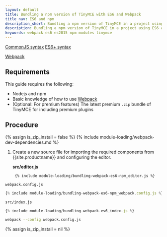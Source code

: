 ```yaml
---
layout: default
title: Bundling a npm version of TinyMCE with ES6 and Webpack
title_nav: ES6 and npm
description_short: Bundling a npm version of TinyMCE in a project using ES6 and Webpack
description: Bundling a npm version of TinyMCE in a project using ES6 and Webpack
keywords: webpack es6 es2015 npm modules tinymce
---
```


[CommonJS syntax](http://www.commonjs.org/specs/modules/1.0/)
[ES6+ syntax](https://developer.mozilla.org/en-US/docs/Web/JavaScript/Guide/Modules)


[Webpack](https://webpack.js.org/)

## Requirements

This guide requires the following:

- Nodejs and npm
- Basic knowledge of how to use [Webpack](https://webpack.js.org/)
- (Optional: For premium features) The latest premium `.zip` bundle of TinyMCE for including premium plugins

## Procedure

{% assign is_zip_install = false %}
{% include module-loading/webpack-dev-dependencies.md %}

1. Create a new source file for importing the required components from {{site.productname}} and configuring the editor.

    **src/editor.js**

        {% include module-loading/bundling-webpack-es6-npm_editor.js %}

`webpack.config.js`
```js
{% include module-loading/bundling-webpack-es6-npm_webpack.config.js %}
```

`src/index.js`
```js
{% include module-loading/bundling-webpack-es6_index.js %}
```

```sh
webpack --config webpack.config.js
```

{% assign is_zip_install = nil %}